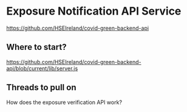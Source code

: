 # Exposure Notification API Service

https://github.com/HSEIreland/covid-green-backend-api

## Where to start?

https://github.com/HSEIreland/covid-green-backend-api/blob/current/lib/server.js

## Threads to pull on

How does the exposure verification API work?
